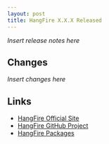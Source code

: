 ```yaml
---
layout: post
title: HangFire X.X.X Released
---
```


*Insert release notes here*

## Changes

*Insert changes here*

## Links

* [HangFire Official Site](http://hangfire.io)
* [HangFire GitHub Project](https://github.com/odinserj/HangFire)
* [HangFire Packages](https://www.nuget.org/packages?q=hangfire)